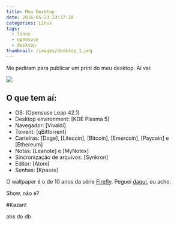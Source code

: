```yaml
---
title: Meu Desktop
date: 2016-05-23 23:37:28
categories: Linux
tags:
  - linux
  - opensuse
  - desktop
thumbnail: /images/desktop_1.png
---
```


Me pediram para publicar um print do meu desktop. Aí vai:

<img src="/images/desktop_1.png"></p>
<!-- more -->
## O que tem aí:

 - OS: [Opensuse Leap 42.1]
 - Desktop environment: [KDE Plasma 5]
 - Navegador: [Vivaldi]
 - Torrent: [qBittorrent]
 - Carteiras: [Doge], [Litecoin], [Bitcoin], [Emercoin], [Paycoin] e [Ethereum]
 - Notas: [Leanote] e [MyNotex]
 - Sincronização de arquivos: [Synkron]
 - Editor: [Atom]
 - Senhas: [Kpassx]

O wallpaper é o de 10 anos da série [Firefly](https://pt.wikipedia.org/wiki/Firefly). Peguei [daqui](http://i.imgur.com/vr23q.png), eu acho.


Show, não é?

#Kazan!

abs do db
